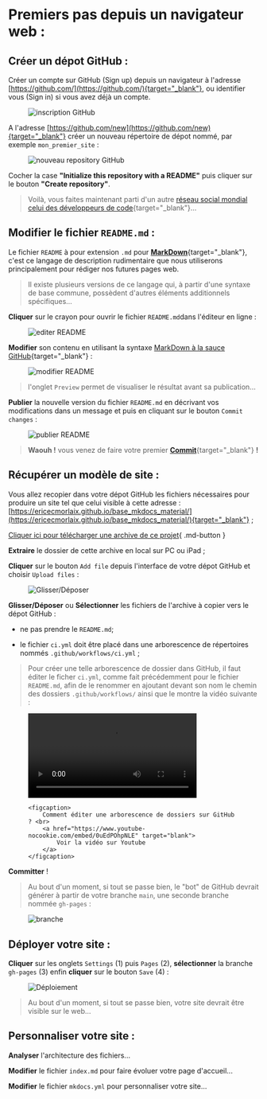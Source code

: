 # Premiers pas depuis un navigateur web :

## Créer un dépot GitHub :
Créer un compte sur GitHub (Sign up) depuis un navigateur à l'adresse [https://github.com/](https://github.com/){target="_blank"}, ou identifier vous (Sign in) si vous avez déjà un compte.

<figure>
    <img src="https://ericecmorlaix.github.io/img/GitHub00.png" alt="inscription GitHub">
</figure>

A l'adresse [https://github.com/new](https://github.com/new){target="_blank"} créer un nouveau répertoire de dépot nommé, par exemple `mon_premier_site` :

<figure>
    <img src="https://ericecmorlaix.github.io/img/GitHub01bis.png" alt="nouveau repository GitHub">
</figure>

Cocher la case **"Initialize this repository with a README"** puis cliquer sur le bouton **"Create repository"**.

> Voilà, vous faites maintenant parti d'un autre [réseau social mondial celui des développeurs de code](https://medium.com/coding-days/focus-sur-github-le-r%C3%A9seau-social-des-d%C3%A9veloppeurs-165a2978ea9e){target="_blank"}...


## Modifier le fichier `README.md` :

Le fichier `README` à pour extension `.md` pour [**MarkDown**](https://fr.wikipedia.org/wiki/Markdown){target="_blank"}, c'est ce langage de description rudimentaire que nous utiliserons principalement pour rédiger nos futures pages web.

> Il existe plusieurs versions de ce langage qui, à partir d'une syntaxe de base commune, possèdent d'autres éléments additionnels spécifiques...

**Cliquer** sur le crayon pour ouvrir le fichier `README.md`dans l'éditeur en ligne :

<figure>
    <img src="https://ericecmorlaix.github.io/img/GitHub02bis.png" alt="editer README">
</figure>

**Modifier** son contenu en utilisant la syntaxe [MarkDown à la sauce GitHub](https://guides.github.com/features/mastering-markdown/){target="_blank"} :


<figure>
    <img src="https://ericecmorlaix.github.io/img/GitHub03bis.png" alt="modifier README">
</figure>

> l'onglet `Preview` permet de visualiser le résultat avant sa publication...

**Publier** la nouvelle version du fichier `README.md` en décrivant vos modifications dans un message et puis en cliquant sur le bouton `Commit changes` :

<figure>
    <img src="https://ericecmorlaix.github.io/img/GitHub04bis.png" alt="publier README">
</figure>

> **Waouh !** vous venez de faire votre premier [**Commit**](https://fr.wikipedia.org/wiki/Commit){target="_blank"} **!**

## Récupérer un modèle de site :

Vous allez recopier dans votre dépot GitHub les fichiers nécessaires pour produire un site tel que celui visible à cette adresse : [https://ericecmorlaix.github.io/base_mkdocs_material/](https://ericecmorlaix.github.io/base_mkdocs_material/){target="_blank"} ;

[Cliquer ici pour télécharger une archive de ce projet](https://github.com/ericECmorlaix/base_mkdocs_material/archive/refs/heads/main.zip){ .md-button }   

**Extraire** le dossier de cette archive en local sur PC ou iPad ;

**Cliquer** sur le bouton `Add file` depuis l'interface de votre dépot GitHub et choisir `Upload files` :

<figure>
    <img src="https://ericecmorlaix.github.io/img/GitHub06bis.png" alt="Glisser/Déposer">
</figure>

**Glisser/Déposer** ou **Sélectionner** les fichiers de l'archive à copier vers le dépot GitHub :

- ne pas prendre le `README.md`;

- le fichier `ci.yml` doit être placé dans une arborescence de répertoires nommés `.github/workflows/ci.yml` ;

> Pour créer une telle arborescence de dossier dans GitHub, il faut éditer le ficher `ci.yml`, comme fait précédemment pour le fichier `README.md`, afin de le renommer en ajoutant devant son nom le chemin des dossiers `.github/workflows/` ainsi que le montre la vidéo suivante :

<figure>
    <video width=80% controls autoplay>
        <source src="../video/GitHub-Editer_une_arborescence_de_dossiers.mov" type="video/mp4">  
        <source src="../video/GitHub-Editer_une_arborescence_de_dossiers.mp4" type="video/mp4">  
        Your browser does not support the video tag.
    </video>
    
    <figcaption>
        Comment éditer une arborescence de dossiers sur GitHub ? <br>
        <a href="https://www.youtube-nocookie.com/embed/0uEdPOhpNLE" target="blank">
            Voir la vidéo sur Youtube
        </a>
    </figcaption>
</figure>


<!-- 
<figure>
<iframe width="560" height="315" src="https://www.youtube-nocookie.com/embed/0uEdPOhpNLE" title="YouTube video player" frameborder="0" allow="accelerometer; autoplay; clipboard-write; encrypted-media; gyroscope; picture-in-picture" allowfullscreen></iframe>
</figure>
 -->



**Committer** !

> Au bout d'un moment, si tout se passe bien, le "bot" de GitHub devrait générer à partir de votre branche `main`, une seconde branche nommée `gh-pages` :

<figure>
    <img src="https://ericecmorlaix.github.io/img/GitHub07bis.png" alt="branche">
</figure>

## Déployer votre site :

**Cliquer** sur les onglets `Settings` (1) puis `Pages` (2), **sélectionner** la branche `gh-pages` (3) enfin **cliquer** sur le bouton `Save` (4) :

<figure>
    <img src="https://ericecmorlaix.github.io/img/GitHub08bis.png" alt="Déploiement">
</figure>

> Au bout d'un moment, si tout se passe bien, votre site devrait être visible sur le web...

## Personnaliser votre site :

**Analyser** l'architecture des fichiers...

**Modifier** le fichier `index.md` pour faire évoluer votre page d'accueil...

**Modifier** le fichier `mkdocs.yml` pour personnaliser votre site...


